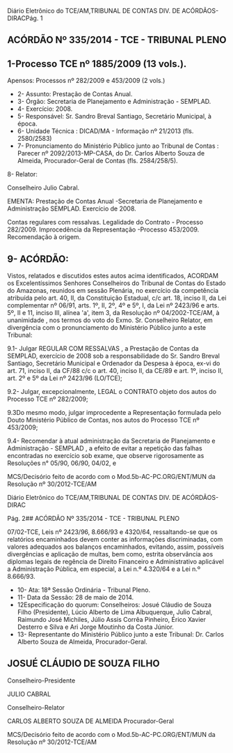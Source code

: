 Diário Eletrônico do TCE/AM,TRIBUNAL DE CONTAS DIV. DE ACÓRDÃOS-DIRACPág. 1

## ACÓRDÃO Nº 335/2014 - TCE - TRIBUNAL PLENO

## 1-Processo TCE nº 1885/2009 (13 vols.).

Apensos: Processos nº 282/2009 e 453/2009 (2 vols.)

- 2- Assunto: Prestação de Contas Anual.
- 3- Órgão: Secretaria de Planejamento e Administração - SEMPLAD.
- 4- Exercício: 2008.
- 5- Responsável: Sr. Sandro Breval Santiago, Secretário Municipal, à época.
- 6- Unidade Técnica : DICAD/MA - Informação nº  21/2013 (fls. 2580/2583)
- 7-  Pronunciamento  do Ministério  Público  junto  ao Tribunal  de  Contas :  Parecer  nº 2092/2013-MP-CASA,  do  Dr.  Carlos  Alberto  Souza  de  Almeida,  Procurador-Geral  de Contas (fls. 2584/258/5).

8- Relator:

Conselheiro Julio Cabral.

EMENTA: Prestação de Contas Anual -Secretaria de Planejamento e  Administração  SEMPLAD. Exercício de 2008.

Contas regulares com ressalvas. Legalidade do Contrato  -  Processo  282/2009.  Improcedência da Representação -Processo 453/2009. Recomendação à origem.

## 9- ACÓRDÃO:

Vistos, relatados e discutidos estes autos acima identificados,  ACORDAM os Excelentíssimos  Senhores  Conselheiros  do  Tribunal  de  Contas  do  Estado  do Amazonas, reunidos em sessão Plenária, no exercício da competência atribuída pelo art. 40, II, da Constituição Estadual, c/c art. 18, inciso II, da Lei complementar nº 06/91, arts. 1º,  II,  2º,  4º  e  5º,  I,  da  Lei  nº  2423/96  e  arts.  5º,  II  e  11,  inciso  III,  alínea  'a',  item  3,  da Resolução  nº  04/2002-TCE/AM, à  unanimidade ,    nos  termos  do  voto  do  Exmo.  Sr. Conselheiro Relator, em divergência com o pronunciamento do Ministério Público junto a este Tribunal:

9.1- Julgar REGULAR  COM  RESSALVAS , a Prestação  de  Contas  da SEMPLAD, exercício  de  2008  sob  a  responsabilidade  do  Sr.  Sandro  Breval  Santiago, Secretário  Municipal  e  Ordenador  da  Despesa  à  época,  ex-vi  do  art.  71,  inciso  II,  da CF/88 c/c o art. 40, inciso II, da CE/89 e art. 1º, inciso II, art. 2º e 5º da Lei nº 2423/96 (LO/TCE);

9.2- Julgar, excepcionalmente, LEGAL o CONTRATO objeto  dos autos do Processo TCE nº 282/2009;

9.3Do mesmo modo, julgar improcedente a Representação formulada pelo Douto Ministério Público de Contas, nos autos do Processo TCE nº 453/2009;

9.4- Recomendar à atual administração da Secretaria de Planejamento e Administração  -  SEMPLAD ,  a  efeito  de  evitar  a  repetição  das  falhas  encontradas  no exercício sob exame, que observe rigorosamente as Resoluções n° 05/90, 06/90, 04/02, e

MCS/Decisório feito de acordo com o Mod.5b-AC-PC.ORG/ENT/MUN da Resolução nº 30/2012-TCE/AM

Diário Eletrônico do TCE/AM,TRIBUNAL DE CONTAS DIV. DE ACÓRDÃOS-DIRAC

Pág. 2## ACÓRDÃO Nº 335/2014 - TCE - TRIBUNAL PLENO

07/02-TCE,  Leis  nº  2423/96,  8.666/93  e  4320/64,  ressaltando-se  que  os  relatórios encaminhados devem conter as informações discriminadas, com valores adequados aos balanços encaminhados, evitando, assim, possíveis divergências e aplicação de multas, bem como, estrita observância aos diplomas legais de regência de Direito Financeiro e Administrativo aplicável a Administração Pública, em especial, a Lei n.º 4.320/64 e a Lei n.º 8.666/93.

- 10- Ata: 18ª Sessão Ordinária - Tribunal Pleno.
- 11- Data da Sessão: 28 de maio de 2014.
- 12Especificação do quorum: Conselheiros: Josué Cláudio de Souza Filho (Presidente), Lúcio Alberto de Lima Albuquerque, Julio Cabral, Raimundo José Michiles, Júlio Assis Corrêa Pinheiro, Érico Xavier Desterro e Silva e Ari Jorge Moutinho da Costa Júnior.
- 13-  Representante  do  Ministério  Público  junto  a  este Tribunal: Dr. Carlos  Alberto Souza de Almeida, Procurador-Geral.

## JOSUÉ CLÁUDIO DE SOUZA FILHO

Conselheiro-Presidente

JULIO CABRAL

Conselheiro-Relator

CARLOS ALBERTO SOUZA DE ALMEIDA Procurador-Geral

MCS/Decisório feito de acordo com o Mod.5b-AC-PC.ORG/ENT/MUN da Resolução nº 30/2012-TCE/AM